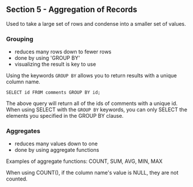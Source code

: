 ## Section 5 - Aggregation of Records
Used to take a large set of rows and condense into a smaller set of values.

### Grouping
- reduces many rows down to fewer rows
- done by using 'GROUP BY'
- visualizing the result is key to use

Using the keywords `GROUP BY` allows you to return results with a unique column name.

```
SELECT id FROM comments GROUP BY id;
```

The above query will return all of the ids of comments with a unique id. When using SELECT with the
`GROUP BY` keywords, you can only SELECT the elements you specified in the GROUP BY clause.

### Aggregates
- reduces many values down to one
- done by using aggregate functions

Examples of aggregate functions: COUNT, SUM, AVG, MIN, MAX

When using COUNT(), if the column name's value is NULL, they are not counted.